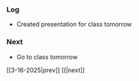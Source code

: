 ### Log
- Created presentation for class tomorrow
### Next
- Go to class tomorrow

[[3-16-2025|prev]] [[|next]]